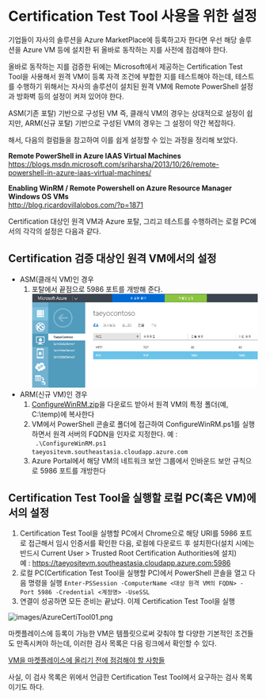 # Certification Test Tool 사용을 위한 설정

기업들이 자사의 솔루션을 Azure MarketPlace에 등록하고자 한다면 우선 해당 솔루션을 Azure VM 등에 설치한 뒤 올바로 동작하는 지를 사전에 점검해야 한다.

올바로 동작하는 지를 검증한 뒤에는 Microsoft에서 제공하는 Certification Test Tool을 사용해서 원격 VM이 등록 자격 조건에 부합한 지를 테스트해야 하는데, 테스트를 수행하기 위해서는
자사의 솔루션이 설치된 원격 VM에 Remote PowerShell 설정과 방화벽 등의 설정이 켜져 있어야 한다.

ASM(기존 포탈) 기반으로 구성된 VM 즉, 클래식 VM의 경우는 상대적으로 설정이 쉽지만, ARM(신규 포탈) 기반으로 구성된 VM의 경우는 그 설정이 약간 복잡하다.

해서, 다음의 컬럼들을 참고하여 이를 쉽게 설정할 수 있는 과정을 정리해 보았다.

**Remote PowerShell in Azure IAAS Virtual Machines**    
<https://blogs.msdn.microsoft.com/sriharsha/2013/10/26/remote-powershell-in-azure-iaas-virtual-machines/>

**Enabling WinRM / Remote Powershell on Azure Resource Manager Windows OS VMs**    
<http://blog.ricardovillalobos.com/?p=1871>

Certification 대상인 원격 VM과 Azure 포탈, 그리고 테스트를 수행하려는 로컬 PC에서의 각각의 설정은 다음과 같다. 

## Certification 검증 대상인 원격 VM에서의 설정
- ASM(클래식 VM)인 경우
    1. 포탈에서 끝점으로 5986 포트를 개방해 준다.
    ![images/AzureCertiTool02.png](images/AzureCertiTool02.png)
- ARM(신규 VM)인 경우
    1. [ConfigureWinRM.zip](ConfigureWinRM.zip)을 다운로드 받아서 원격 VM의 특정 폴더(예, C:\temp)에 복사한다
    2. VM에서 PowerShell 콘솔로 폴더에 접근하여 ConfigureWinRM.ps1를 실행하면서 원격 서버의 FQDN을 인자로 지정한다.
	예 :     
    ``` .\ConfigureWinRM.ps1 taeyositevm.southeastasia.cloudapp.azure.com```
    3. Azure Portal에서 해당 VM의 네트워크 보안 그룹에서 인바운드 보안 규칙으로 5986 포트를 개방한다

## Certification Test Tool을 실행할 로컬 PC(혹은 VM)에서의 설정
1. Certification Test Tool을 실행할 PC에서 Chrome으로 해당 URI를 5986 포트로 접근해서 임시 인증서를 확인한 다음, 로컬에 다운로드 후 설치한다(설치 시에는 반드시 Current User > Trusted Root Certification Authorities에 설치)   
    예 : https://taeyositevm.southeastasia.cloudapp.azure.com:5986
2. 로컬 PC(Certification Test Tool을 실행할 PC)에서 PowerShell 콘솔을 열고 다음 명령을 실행
```Enter-PSSession -ComputerName <대상 원격 VM의 FQDN> -Port 5986 -Credential <계정명> -UseSSL```
3. 연결이 성공하면 모든 준비는 끝났다. 이제 Certification Test Tool을 실행

![images/AzureCertiTool01.png](images/AzureCertiTool01.png)


마켓플레이스에 등록이 가능한 VM은 템플릿으로써 갖춰야 할 다양한 기본적인 조건들도 만족시켜야 하는데, 이러한 검사 목록은 다음 링크에서 확인할 수 있다.

[VM을 마켓플레이스에 올리기 전에 점검해야 할 사항들](https://github.com/taeyo/AzureIaaS/tree/master/Marketplace)

사실, 이 검사 목록은 위에서 언급한 Certification Test Tool에서 요구하는 검사 목록이기도 하다.

